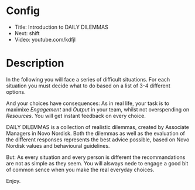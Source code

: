 # Config
 - Title: Introduction to DAILY DILEMMAS
 - Next: shift
 - Video: youtube.com/kdfjl

# Description
In the following you will face a series of difficult situations. For each situation you must decide what to do based on a list of 3-4 different options. 

And your choices have consequences: As in real life, your task is to maximixe *Engagement* and *Output* in your team, whilst not overspending on *Resources*. You will get instant feedback on every choice. 

DAILY DILEMMAS is a collection of realistic dilemmas, created by Associate Managers in Novo Nordisk. Both the dilemmas as well as the evaluation of the different responses represents the best advice possible, based on Novo Nordisk values and behavioural guidelines. 

But: As every situation and every person is different the recommandations are not as simple as they seem. You will alsways nede to engage a good bit of common sence when you make the real everyday choices. 

Enjoy. 
